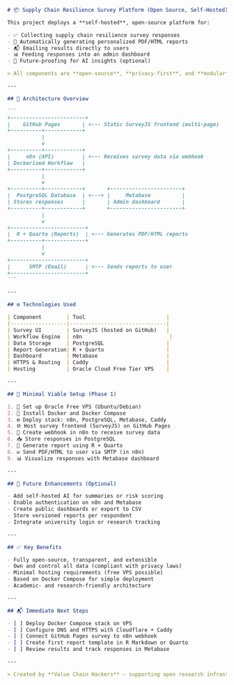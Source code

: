 ````markdown
# 📦 Supply Chain Resilience Survey Platform (Open Source, Self-Hosted)

This project deploys a **self-hosted**, open-source platform for:

- ✅ Collecting supply chain resilience survey responses  
- 📄 Automatically generating personalized PDF/HTML reports  
- 📬 Emailing results directly to users  
- 📊 Feeding responses into an admin dashboard  
- 🔮 Future-proofing for AI insights (optional)

> All components are **open-source**, **privacy-first**, and **modular**. Initial deployment runs on an **Oracle Cloud Free VPS** using Docker.

---

## 🧩 Architecture Overview

```
+------------------------+
|    GitHub Pages       | <--- Static SurveyJS frontend (multi-page)
+----------+------------+
           |
           v
+----------+------------+
|     n8n (API)         | <--- Receives survey data via webhook
| Dockerized Workflow   |
+----------+------------+
           |
           v
+----------+------------+       +-----------------------+
|  PostgreSQL Database  | <---> |     Metabase          |
| Stores responses      |       | Admin dashboard       |
+----------+------------+       +-----------------------+
           |
           v
+------------------------+
|  R + Quarto (Reports)  | <--- Generates PDF/HTML reports
+----------+-------------+
           |
           v
+------------------------+
|      SMTP (Email)      | <--- Sends reports to user
+------------------------+
```

---

## ⚙️ Technologies Used

| Component        | Tool                          |
|------------------|-------------------------------|
| Survey UI        | SurveyJS (hosted on GitHub)   |
| Workflow Engine  | n8n                            |
| Data Storage     | PostgreSQL                    |
| Report Generation| R + Quarto                    |
| Dashboard        | Metabase                      |
| HTTPS & Routing  | Caddy                         |
| Hosting          | Oracle Cloud Free Tier VPS    |

---

## 🚀 Minimal Viable Setup (Phase 1)

1. 🔧 Set up Oracle Free VPS (Ubuntu/Debian)
2. 🐳 Install Docker and Docker Compose
3. ⚙️ Deploy stack: n8n, PostgreSQL, Metabase, Caddy
4. 🌐 Host survey frontend (SurveyJS) on GitHub Pages
5. 🔄 Create webhook in n8n to receive survey data
6. 📥 Store responses in PostgreSQL
7. 📄 Generate report using R + Quarto
8. ✉️ Send PDF/HTML to user via SMTP (in n8n)
9. 📊 Visualize responses with Metabase dashboard

---

## 🔮 Future Enhancements (Optional)

- Add self-hosted AI for summaries or risk scoring
- Enable authentication on n8n and Metabase
- Create public dashboards or export to CSV
- Store versioned reports per respondent
- Integrate university login or research tracking

---

## ✅ Key Benefits

- Fully open-source, transparent, and extensible
- Own and control all data (compliant with privacy laws)
- Minimal hosting requirements (free VPS possible)
- Based on Docker Compose for simple deployment
- Academic- and research-friendly architecture

---

## 📬 Immediate Next Steps

- [ ] Deploy Docker Compose stack on VPS  
- [ ] Configure DNS and HTTPS with Cloudflare + Caddy  
- [ ] Connect GitHub Pages survey to n8n webhook  
- [ ] Create first report template in R Markdown or Quarto  
- [ ] Review results and track responses in Metabase

---

> Created by **Value Chain Hackers** – supporting open research infrastructure for supply chain sustainability.
